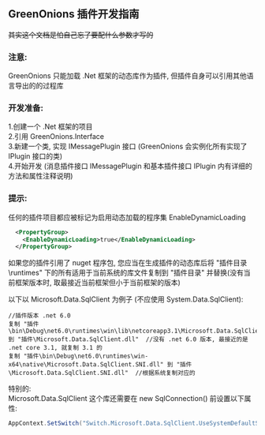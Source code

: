 ## GreenOnions 插件开发指南

~~其实这个文档是怕自己忘了要配什么参数才写的~~

### 注意: 
GreenOnions 只能加载 .Net 框架的动态库作为插件, 但插件自身可以引用其他语言导出的的过程库

### 开发准备:
1.创建一个 .Net 框架的项目<br>
2.引用 GreenOnions.Interface<br>
3.新建一个类, 实现 IMessagePlugin 接口 (GreenOnions 会实例化所有实现了 IPlugin 接口的类)<br>
4.开始开发 (消息插件接口 IMessagePlugin 和基本插件接口 IPlugin 内有详细的方法和属性注释说明)<br>

### 提示: 
任何的插件项目都应被标记为启用动态加载的程序集 EnableDynamicLoading

```XML
  <PropertyGroup>
    <EnableDynamicLoading>true</EnableDynamicLoading>
  </PropertyGroup>
```

如果您的插件引用了 nuget 程序包, 您应当在生成插件的动态库后将 "插件目录\runtimes\" 下的所有适用于当前系统的库文件复制到 "插件目录" 并替换(没有当前框架版本时, 取最接近当前框架但小于当前框架的版本)

以下以 Microsoft.Data.SqlClient 为例子 (不应使用 System.Data.SqlClient):

```
//插件版本 .net 6.0
复制 "插件\bin\Debug\net6.0\runtimes\win\lib\netcoreapp3.1\Microsoft.Data.SqlClient.dll" 到 "插件\Microsoft.Data.SqlClient.dll"  //没有 .net 6.0 版本, 最接近的是 .net core 3.1, 就复制 3.1 的
复制 "插件\bin\Debug\net6.0\runtimes\win-x64\native\Microsoft.Data.SqlClient.SNI.dll" 到 "插件\Microsoft.Data.SqlClient.SNI.dll"  //根据系统复制对应的
```

特别的: <br>
Microsoft.Data.SqlClient 这个库还需要在 new SqlConnection() 前设置以下属性:
```C#
AppContext.SetSwitch("Switch.Microsoft.Data.SqlClient.UseSystemDefaultSecureProtocols", true);
```

